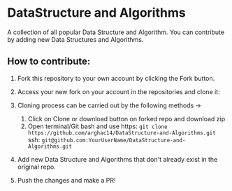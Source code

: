# DataStructure and Algorithms
A collection of all popular Data Structure and Algorithm. You can contribute by adding new Data Structures and Algorithms.

## How to contribute:

1. Fork this repository to your own account by clicking the Fork button.
1. Access your new fork on your account in the repositories and clone it:
1. Cloning process can be carried out by the following methods ->
    1. Click on Clone or download button on forked repo and download zip 
    1. Open terminal/Git bash and use
    https: ` git clone https://github.com/arghac14/DataStructure-and-Algorithms.git `
    ssh: `git@github.com:YourUserName/DataStructure-and-Algorithms.git`
        
1. Add new Data Structure and Algorithms that don't already exist in the original repo.
1. Push the changes and make a PR!




